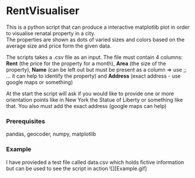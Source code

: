 # RentVisualiser
This is a python script that can produce a interactive matplotlib plot in order to visualise renatal property in a city.  
The properties are shown as dots of varied sizes and colors based on the average size and price form the given data. 

The scripts takes a .csv file as an input. The file must contain 4 columns: **Rent** (the price for the property for a month), **Area** (the size of the property), **Name** (can be left out but must be present as a column => use ;; ... it can help to identify the property) and **Address** (exact address - use google maps or something)

At the start the script will ask if you would like to provide one or more orientation points like in New York the Statue of Liberty or something like that. You also must add the exact address (google maps can help)
### Prerequisites
pandas, geocoder, numpy, matplotlib
### Example
I have provieded a test file called data.csv which holds fictive information but can be used to see the script in action
![][Example.gif]
